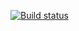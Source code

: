 [![Build status](https://ci.appveyor.com/api/projects/status/cu0gukr453udvs11/branch/master?svg=true)](https://ci.appveyor.com/project/juliaCodeGirl/aqa-hm-3/branch/master)
